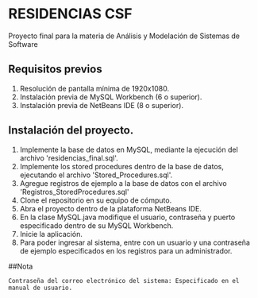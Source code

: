 # RESIDENCIAS CSF
Proyecto final para la materia de Análisis y Modelación de Sistemas de Software

## Requisitos previos
1. Resolución de pantalla mínima de 1920x1080.
2. Instalación previa de MySQL Workbench (6 o superior).
3. Instalación previa de NetBeans IDE (8 o superior).

## Instalación del proyecto.
1. Implemente la base de datos en MySQL, mediante la ejecución del archivo 'residencias_final.sql'.
2. Implemente los stored procedures dentro de la base de datos, ejecutando el archivo 'Stored_Procedures.sql'.
3. Agregue registros de ejemplo a la base de datos con el archivo 'Registros_StoredProcedures.sql'
4. Clone el repositorio en su equipo de cómputo.
5. Abra el proyecto dentro de la plataforma NetBeans IDE.
6. En la clase MySQL.java modifique el usuario, contraseña y puerto especificado dentro de su MySQL Workbench.
7. Inicie la aplicación.
8. Para poder ingresar al sistema, entre con un usuario y una contraseña de ejemplo especificados en los registros para un administrador.

##Nota
```
Contraseña del correo electrónico del sistema: Especificado en el manual de usuario.
```
